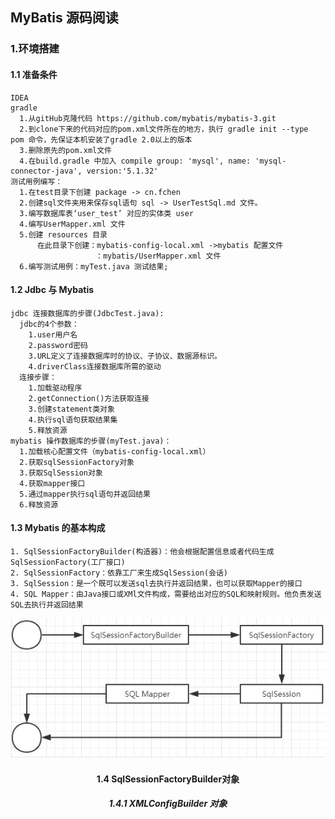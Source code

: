 ## MyBatis 源码阅读
### 1.环境搭建
#### 1.1 准备条件
    IDEA
    gradle
      1.从gitHub克隆代码 https://github.com/mybatis/mybatis-3.git
      2.到clone下来的代码对应的pom.xml文件所在的地方，执行 gradle init --type pom 命令，先保证本机安装了gradle 2.0以上的版本
      3.删除原先的pom.xml文件
      4.在build.gradle 中加入 compile group: 'mysql', name: 'mysql-connector-java', version:'5.1.32'
    测试用例编写：
      1.在test目录下创建 package -> cn.fchen
      2.创建sql文件夹用来保存sql语句 sql -> UserTestSql.md 文件。
      3.编写数据库表‘user_test’ 对应的实体类 user
      4.编写UserMapper.xml 文件
      5.创建 resources 目录 
          在此目录下创建：mybatis-config-local.xml ->mybatis 配置文件
                       ：mybatis/UserMapper.xml 文件
      6.编写测试用例：myTest.java 测试结果;       
#### 1.2 Jdbc 与 Mybatis
    jdbc 连接数据库的步骤(JdbcTest.java):
      jdbc的4个参数：
        1.user用户名
        2.password密码
        3.URL定义了连接数据库时的协议、子协议、数据源标识。
        4.driverClass连接数据库所需的驱动
      连接步骤：
        1.加载驱动程序
        2.getConnection()方法获取连接
        3.创建statement类对象
        4.执行sql语句获取结果集
        5.释放资源
    mybatis 操作数据库的步骤(myTest.java)：
      1.加载核心配置文件（mybatis-config-local.xml）
      2.获取sqlSessionFactory对象  
      3.获取SqlSession对象
      4.获取mapper接口
      5.通过mapper执行sql语句并返回结果
      6.释放资源
#### 1.3 Mybatis 的基本构成
    1. SqlSessionFactoryBuilder(构造器)：他会根据配置信息或者代码生成SqlSessionFactory(工厂接口)
    2. SqlSessionFactory：依靠工厂来生成SqlSession(会话)
    3. SqlSession：是一个既可以发送sql去执行并返回结果，也可以获取Mapper的接口
    4. SQL Mapper：由Java接口或XMl文件构成，需要给出对应的SQL和映射规则。他负责发送SQL去执行并返回结果
   <div align="center">
    <img src="https://github.com/FunCheney/mybatis/blob/master/images/mybatis_01.png">
   </ div>
   
#### 1.4  SqlSessionFactoryBuilder对象
   ##### 1.4.1 XMLConfigBuilder 对象
                                      
                                        
